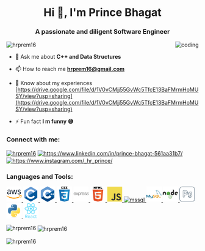 <h1 align="center">Hi 👋, I'm Prince Bhagat</h1>
<h3 align="center">A passionate and diligent Software Engineer</h3>
<img align="right" alt="coding" widht="400" src="![image](https://github.com/hrprem16/hrprem16/assets/83371230/01124d0d-f446-4bdb-913e-b1efd1041f84)
">
<p align="left"> <img src="https://komarev.com/ghpvc/?username=hrprem16&label=Profile%20views&color=0e75b6&style=flat" alt="hrprem16" /> </p>

- 💬 Ask me about **C++ and Data Structures**

- 📫 How to reach me **hrprem16@gmail.com**

- 📄 Know about my experiences [https://drive.google.com/file/d/1V0vCMjj55GvWc5TfcE13BaFMrmHoMUSY/view?usp=sharing](https://drive.google.com/file/d/1V0vCMjj55GvWc5TfcE13BaFMrmHoMUSY/view?usp=sharing)

- ⚡ Fun fact **I m funny 😅**

<h3 align="left">Connect with me:</h3>
<p align="left">
<a href="https://twitter.com/hrprem16" target="blank"><img align="center" src="https://raw.githubusercontent.com/rahuldkjain/github-profile-readme-generator/master/src/images/icons/Social/twitter.svg" alt="hrprem16" height="30" width="40" /></a>
<a href="https://linkedin.com/in/https://www.linkedin.com/in/prince-bhagat-561aa31b7/" target="blank"><img align="center" src="https://raw.githubusercontent.com/rahuldkjain/github-profile-readme-generator/master/src/images/icons/Social/linked-in-alt.svg" alt="https://www.linkedin.com/in/prince-bhagat-561aa31b7/" height="30" width="40" /></a>
<a href="https://instagram.com/https://www.instagram.com/_hr_prince/" target="blank"><img align="center" src="https://raw.githubusercontent.com/rahuldkjain/github-profile-readme-generator/master/src/images/icons/Social/instagram.svg" alt="https://www.instagram.com/_hr_prince/" height="30" width="40" /></a>
</p>

<h3 align="left">Languages and Tools:</h3>
<p align="left"> <a href="https://aws.amazon.com" target="_blank" rel="noreferrer"> <img src="https://raw.githubusercontent.com/devicons/devicon/master/icons/amazonwebservices/amazonwebservices-original-wordmark.svg" alt="aws" width="40" height="40"/> </a> <a href="https://www.cprogramming.com/" target="_blank" rel="noreferrer"> <img src="https://raw.githubusercontent.com/devicons/devicon/master/icons/c/c-original.svg" alt="c" width="40" height="40"/> </a> <a href="https://www.w3schools.com/cpp/" target="_blank" rel="noreferrer"> <img src="https://raw.githubusercontent.com/devicons/devicon/master/icons/cplusplus/cplusplus-original.svg" alt="cplusplus" width="40" height="40"/> </a> <a href="https://www.w3schools.com/css/" target="_blank" rel="noreferrer"> <img src="https://raw.githubusercontent.com/devicons/devicon/master/icons/css3/css3-original-wordmark.svg" alt="css3" width="40" height="40"/> </a> <a href="https://expressjs.com" target="_blank" rel="noreferrer"> <img src="https://raw.githubusercontent.com/devicons/devicon/master/icons/express/express-original-wordmark.svg" alt="express" width="40" height="40"/> </a> <a href="https://www.w3.org/html/" target="_blank" rel="noreferrer"> <img src="https://raw.githubusercontent.com/devicons/devicon/master/icons/html5/html5-original-wordmark.svg" alt="html5" width="40" height="40"/> </a> <a href="https://developer.mozilla.org/en-US/docs/Web/JavaScript" target="_blank" rel="noreferrer"> <img src="https://raw.githubusercontent.com/devicons/devicon/master/icons/javascript/javascript-original.svg" alt="javascript" width="40" height="40"/> </a> <a href="https://www.microsoft.com/en-us/sql-server" target="_blank" rel="noreferrer"> <img src="https://www.svgrepo.com/show/303229/microsoft-sql-server-logo.svg" alt="mssql" width="40" height="40"/> </a> <a href="https://www.mysql.com/" target="_blank" rel="noreferrer"> <img src="https://raw.githubusercontent.com/devicons/devicon/master/icons/mysql/mysql-original-wordmark.svg" alt="mysql" width="40" height="40"/> </a> <a href="https://nodejs.org" target="_blank" rel="noreferrer"> <img src="https://raw.githubusercontent.com/devicons/devicon/master/icons/nodejs/nodejs-original-wordmark.svg" alt="nodejs" width="40" height="40"/> </a> <a href="https://www.photoshop.com/en" target="_blank" rel="noreferrer"> <img src="https://raw.githubusercontent.com/devicons/devicon/master/icons/photoshop/photoshop-line.svg" alt="photoshop" width="40" height="40"/> </a> <a href="https://www.python.org" target="_blank" rel="noreferrer"> <img src="https://raw.githubusercontent.com/devicons/devicon/master/icons/python/python-original.svg" alt="python" width="40" height="40"/> </a> <a href="https://reactjs.org/" target="_blank" rel="noreferrer"> <img src="https://raw.githubusercontent.com/devicons/devicon/master/icons/react/react-original-wordmark.svg" alt="react" width="40" height="40"/> </a> </p>

<p><img align="left" src="https://github-readme-stats.vercel.app/api/top-langs?username=hrprem16&show_icons=true&locale=en&layout=compact" alt="hrprem16" /></p>

<p>&nbsp;<img align="center" src="https://github-readme-stats.vercel.app/api?username=hrprem16&show_icons=true&locale=en" alt="hrprem16" /></p>

<p><img align="center" src="https://github-readme-streak-stats.herokuapp.com/?user=hrprem16&" alt="hrprem16" /></p>

